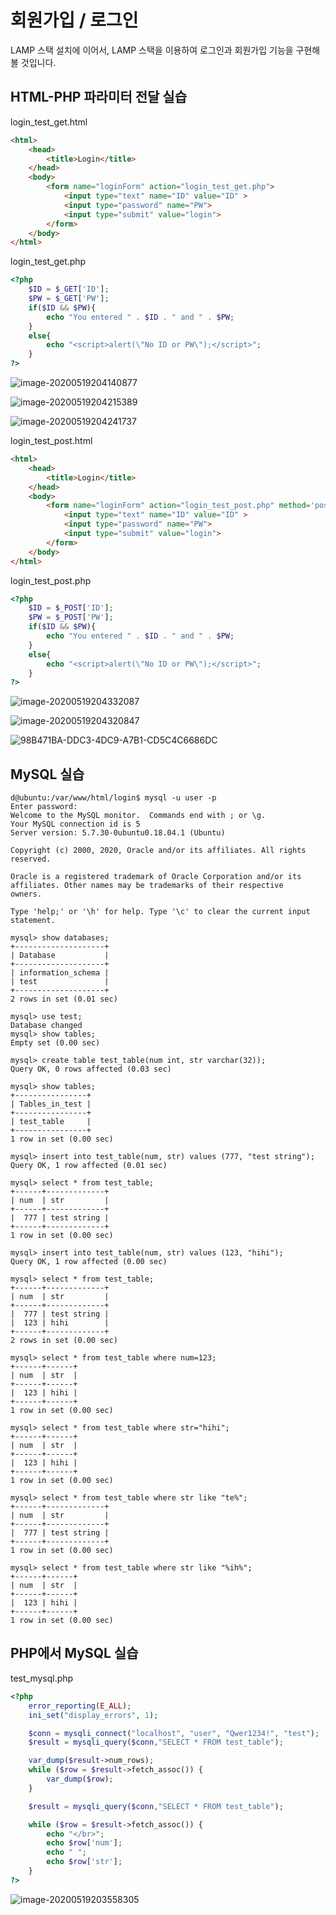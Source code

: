 # 회원가입 / 로그인

LAMP 스택 설치에 이어서, LAMP 스택을 이용하여 로그인과 회원가입 기능을 구현해볼 것입니다.



## HTML-PHP 파라미터 전달 실습

login_test_get.html

```html
<html>
	<head>
		<title>Login</title>
	</head>
	<body>
		<form name="loginForm" action="login_test_get.php">
			<input type="text" name="ID" value="ID" >
			<input type="password" name="PW">
			<input type="submit" value="login">
		</form>
	</body>
</html>
```



login_test_get.php

```php
<?php 
	$ID = $_GET['ID'];
	$PW = $_GET['PW'];
	if($ID && $PW){
        echo "You entered " . $ID . " and " . $PW;
	}
	else{
		echo "<script>alert(\"No ID or PW\");</script>";
	}
?>
```



![image-20200519204140877](img/image-20200519204140877.png)

![image-20200519204215389](img/image-20200519204215389.png)

![image-20200519204241737](img/image-20200519204241737.png)



login_test_post.html

```html
<html>
	<head>
		<title>Login</title>
	</head>
	<body>
		<form name="loginForm" action="login_test_post.php" method='post'>
			<input type="text" name="ID" value="ID" >
			<input type="password" name="PW">
			<input type="submit" value="login">
		</form>
	</body>
</html>
```



login_test_post.php

```php
<?php 
	$ID = $_POST['ID'];
	$PW = $_POST['PW'];
	if($ID && $PW){
        echo "You entered " . $ID . " and " . $PW;
	}
	else{
		echo "<script>alert(\"No ID or PW\");</script>";
	}
?>
```



![image-20200519204332087](img/image-20200519204332087.png)

![image-20200519204320847](img/image-20200519204320847.png)



![98B471BA-DDC3-4DC9-A7B1-CD5C4C6686DC](img/98B471BA-DDC3-4DC9-A7B1-CD5C4C6686DC.png)



## MySQL 실습

```
d@ubuntu:/var/www/html/login$ mysql -u user -p
Enter password: 
Welcome to the MySQL monitor.  Commands end with ; or \g.
Your MySQL connection id is 5
Server version: 5.7.30-0ubuntu0.18.04.1 (Ubuntu)

Copyright (c) 2000, 2020, Oracle and/or its affiliates. All rights reserved.

Oracle is a registered trademark of Oracle Corporation and/or its
affiliates. Other names may be trademarks of their respective
owners.

Type 'help;' or '\h' for help. Type '\c' to clear the current input statement.

mysql> show databases;
+--------------------+
| Database           |
+--------------------+
| information_schema |
| test               |
+--------------------+
2 rows in set (0.01 sec)
```



```
mysql> use test;
Database changed
mysql> show tables;
Empty set (0.00 sec)
```



```
mysql> create table test_table(num int, str varchar(32));
Query OK, 0 rows affected (0.03 sec)

mysql> show tables;
+----------------+
| Tables_in_test |
+----------------+
| test_table     |
+----------------+
1 row in set (0.00 sec)
```



```
mysql> insert into test_table(num, str) values (777, "test string");
Query OK, 1 row affected (0.01 sec)

mysql> select * from test_table;
+------+-------------+
| num  | str         |
+------+-------------+
|  777 | test string |
+------+-------------+
1 row in set (0.00 sec)
```



```
mysql> insert into test_table(num, str) values (123, "hihi");
Query OK, 1 row affected (0.00 sec)

mysql> select * from test_table;
+------+-------------+
| num  | str         |
+------+-------------+
|  777 | test string |
|  123 | hihi        |
+------+-------------+
2 rows in set (0.00 sec)

mysql> select * from test_table where num=123;
+------+------+
| num  | str  |
+------+------+
|  123 | hihi |
+------+------+
1 row in set (0.00 sec)

mysql> select * from test_table where str="hihi";
+------+------+
| num  | str  |
+------+------+
|  123 | hihi |
+------+------+
1 row in set (0.00 sec)

mysql> select * from test_table where str like "te%";
+------+-------------+
| num  | str         |
+------+-------------+
|  777 | test string |
+------+-------------+
1 row in set (0.00 sec)

mysql> select * from test_table where str like "%ih%";
+------+------+
| num  | str  |
+------+------+
|  123 | hihi |
+------+------+
1 row in set (0.00 sec)
```



## PHP에서 MySQL 실습

test_mysql.php

```php
<?php 
	error_reporting(E_ALL);
	ini_set("display_errors", 1);

	$conn = mysqli_connect("localhost", "user", "Qwer1234!", "test");
	$result = mysqli_query($conn,"SELECT * FROM test_table");

	var_dump($result->num_rows);
	while ($row = $result->fetch_assoc()) {
		var_dump($row);
	}

	$result = mysqli_query($conn,"SELECT * FROM test_table");

	while ($row = $result->fetch_assoc()) {
		echo "</br>";
		echo $row['num'];
		echo " ";
		echo $row['str'];
	}
?>
```



![image-20200519203558305](img/image-20200519203558305.png)